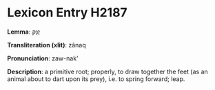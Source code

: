 # Lexicon Entry H2187

**Lemma**: זָנַק

**Transliteration (xlit)**: zânaq

**Pronunciation**: zaw-nak'

**Description**:
a primitive root; properly, to draw together the feet (as an animal about to dart upon its prey), i.e. to spring forward; leap.
